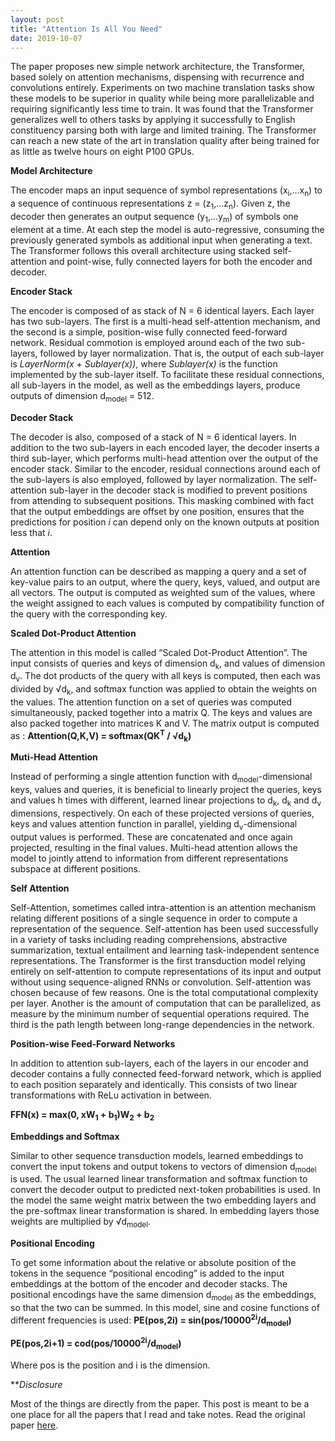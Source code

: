 ```yaml
---
layout: post
title: "Attention Is All You Need"
date: 2019-10-07
---
```


The paper proposes new simple network architecture, the Transformer, based solely on attention mechanisms, dispensing with recurrence and convolutions entirely. Experiments on two machine translation tasks show these models to be superior in quality while being more parallelizable and requiring significantly less time to train. It was found that the Transformer generalizes well to others tasks by applying it successfully to English constituency parsing both with large and limited training. The Transformer can reach a new state of the art in translation quality after being trained for as little as twelve hours on eight P100 GPUs.

**Model Architecture**

The encoder maps an input sequence of symbol representations (x<sub>i</sub>,…x<sub>n</sub>) to a sequence of continuous representations z = (z<sub>1</sub>,…z<sub>n</sub>). Given z, the decoder then generates an output sequence (y<sub>1</sub>,…y<sub>m</sub>) of symbols one element at a time. At each step the model is auto-regressive, consuming the previously generated symbols as additional input when generating a text.
The Transformer follows this overall architecture using stacked self-attention and point-wise, fully connected layers for both the encoder and decoder.

**Encoder Stack**

The encoder is composed of as stack of N = 6 identical layers. Each layer has two sub-layers. The first is a multi-head self-attention mechanism, and the second is a simple, position-wise fully connected feed-forward network. Residual commotion is employed around each of the two sub-layers, followed by layer normalization. That is, the output of each sub-layer is _LayerNorm(x + Sublayer(x))_, where _Sublayer(x)_ is the function implemented by the sub-layer itself. To facilitate these residual connections, all sub-layers in the model, as well as the embeddings layers, produce outputs of dimension d<sub>model</sub> = 512.

**Decoder Stack**

The decoder is also, composed of a stack of N = 6 identical layers. In addition to the two sub-layers in each encoded layer, the decoder inserts a third sub-layer, which performs multi-head attention over the output of the encoder stack. Similar to the encoder, residual connections around each of the sub-layers is also employed, followed by layer normalization. The self-attention sub-layer in the decoder stack is modified to prevent positions from attending to subsequent positions. This masking combined with fact that the output embeddings are offset by one position, ensures that the predictions for position _i_ can depend only on the known outputs at position less that _i_.

**Attention**

An attention function can be described as mapping a query and a set of key-value pairs to an output, where the query, keys, valued, and output are all vectors. The output is computed as weighted sum of the values, where the weight assigned to each values is computed by compatibility function of the query with the corresponding key.

**Scaled Dot-Product Attention**

The attention in this model is called “Scaled Dot-Product Attention”. The input consists of queries and keys of dimension d<sub>k</sub>, and values of dimension d<sub>v</sub>. The dot products of the query with all keys is computed, then each was divided by √d<sub>k</sub>, and softmax function was applied to obtain the weights on the values.
The attention function on a set of queries was computed simultaneously, packed together into a matrix Q. The keys and values are also packed together into matrices K and V. The matrix output is computed as :
**Attention(Q,K,V) = softmax(QK<sup>T</sup> / √d<sub>k</sub>)**

**Muti-Head Attention**

Instead of performing a single attention function with d<sub>model</sub>-dimensional keys, values and queries, it is beneficial to linearly project the queries, keys and values h times with different, learned linear projections to d<sub>k</sub>, d<sub>k</sub> and d<sub>v</sub> dimensions, respectively. On each of these projected versions of queries, keys and values attention function in parallel, yielding d<sub>v</sub>-dimensional output values is performed. These are concatenated and once again projected, resulting in the final values. 
Multi-head attention allows the model to jointly attend to information from different representations subspace at different positions.

**Self Attention**

Self-Attention, sometimes called intra-attention is an attention mechanism relating different positions of a single sequence in order to compute a representation of the sequence. Self-attention has been used successfully in a variety of tasks including reading comprehensions, abstractive summarization, textual entailment and learning task-independent sentence representations. The Transformer is the first transduction model relying entirely on self-attention to compute representations of its input and output without using sequence-aligned RNNs or convolution. Self-attention was chosen because of few reasons. One is the total computational complexity per layer. Another is the amount of computation that can be parallelized, as measure by the minimum number of sequential operations required. The third is the path length between long-range dependencies in the network.

**Position-wise Feed-Forward Networks**

In addition to attention sub-layers, each of the layers in our encoder and decoder contains a fully connected feed-forward network, which is applied to each position separately and identically. This consists of two linear transformations with ReLu activation in between.


**FFN(x) = max(0, xW<sub>1</sub> + b<sub>1</sub>)W<sub>2</sub> + b<sub>2</sub>**

**Embeddings and Softmax**

Similar to other sequence transduction models, learned embeddings to convert the input tokens and output tokens to vectors of dimension d<sub>model</sub> is used. The usual learned linear transformation and softmax function to convert the decoder output to predicted next-token probabilities is used. In the model the same weight matrix between the two embedding layers and the pre-softmax linear transformation is shared. In embedding layers those weights are multiplied by √d<sub>model</sub>.

**Positional Encoding**

To get some information about the relative or absolute position of the tokens in the sequence “positional encoding” is added to the input embeddings at the bottom of the encoder and decoder stacks. The positional encodings have the same dimension d<sub>model</sub> as the embeddings, so that the two can be summed. In this model, sine and cosine functions of different frequencies is used:
**PE(pos,2i) = sin(pos/10000<sup>2i</sup>/d<sub>model</sub>)**

**PE(pos,2i+1) = cod(pos/10000<sup>2i</sup>/d<sub>model</sub>)**

Where pos is the position and i is the dimension.

***Disclosure*

Most of the things are directly from the paper. This post is meant to be a one place for all the papers that I read and take notes.
Read the original paper [here](https://arxiv.org/abs/1706.03762).
